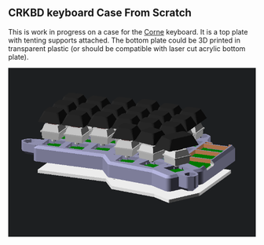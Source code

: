 ## CRKBD keyboard Case From Scratch

This is work in progress on a case for the
[Corne](https://github.com/foostan/crkbd) keyboard. It is a top plate
with tenting supports attached. The bottom plate could be 3D printed in
transparent plastic (or should be compatible with laser cut acrylic
bottom plate).

![corne-exploded](../images/corne-exploded.png)



